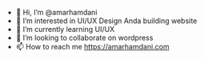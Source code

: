 - 👋 Hi, I’m @amarhamdani
- 👀 I’m interested in UI/UX Design Anda building website
- 🌱 I’m currently learning UI/UX
- 💞️ I’m looking to collaborate on wordpress
- 📫 How to reach me https://amarhamdani.com

<!---
amarhamdani/amarhamdani is a ✨ special ✨ repository because its `README.md` (this file) appears on your GitHub profile.
You can click the Preview link to take a look at your changes.
--->
